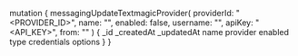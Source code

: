 mutation {
    messagingUpdateTextmagicProvider(
        providerId: "<PROVIDER_ID>",
        name: "<NAME>",
        enabled: false,
        username: "<USERNAME>",
        apiKey: "<API_KEY>",
        from: "<FROM>"
    ) {
        _id
        _createdAt
        _updatedAt
        name
        provider
        enabled
        type
        credentials
        options
    }
}
